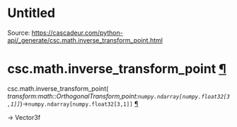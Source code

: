 # Untitled

Source: https://cascadeur.com/python-api/_generate/csc.math.inverse_transform_point.html

# csc.math.inverse\_transform\_point [¶](https://cascadeur.com/python-api/_generate/csc.math.inverse_transform_point.html\#csc-math-inverse-transform-point "Permalink to this heading")

csc.math.inverse\_transform\_point( _transform:math::OrthogonalTransform,point:`numpy.ndarray[numpy.float32[3,1]]`_)→`numpy.ndarray[numpy.float32[3,1]]` [¶](https://cascadeur.com/python-api/_generate/csc.math.inverse_transform_point.html#csc.math.inverse_transform_point "Permalink to this definition")

-\> Vector3f
